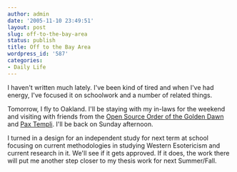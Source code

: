 ```yaml
---
author: admin
date: '2005-11-10 23:49:51'
layout: post
slug: off-to-the-bay-area
status: publish
title: Off to the Bay Area
wordpress_id: '587'
categories:
- Daily Life
---
```

<p>I haven't written much lately. I've been kind of tired and when I've had  energy, I've focused it on schoolwork and a number of related things.</p> <p>Tomorrow, I fly to Oakland. I'll be staying with my in-laws for the weekend  and visiting with friends from the <a href="http://www.osogd.org/">Open Source  Order of the Golden Dawn</a> and <a href="http://www.paxtempli.net/">Pax Templi</a>.  I'll be back on Sunday afternoon.</p> <p>I turned in a design for an independent study for next term at school  focusing on current methodologies in studying Western Esotericism and current  research in it. We'll see if it gets approved. If it does, the work there will  put me another step closer to my thesis work for next Summer/Fall.</p>
